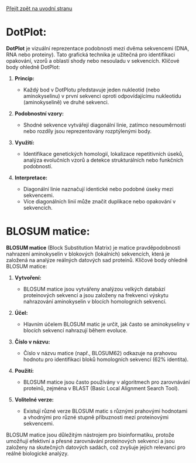 [Přejít zpět na uvodní stranu](../README.md)
# DotPlot:

**DotPlot** je vizuální reprezentace podobnosti mezi dvěma sekvencemi (DNA, RNA nebo proteiny). Tato grafická technika je užitečná pro identifikaci opakování, vzorů a oblastí shody nebo nesouladu v sekvencích. Klíčové body ohledně DotPlot:

1. **Princip:**
   - Každý bod v DotPlotu představuje jeden nukleotid (nebo aminokyselinu) v první sekvenci oproti odpovídajícímu nukleotidu (aminokyselině) ve druhé sekvenci.

2. **Podobnostní vzory:**
   - Shodné sekvence vytvářejí diagonální linie, zatímco nesouměrnosti nebo rozdíly jsou reprezentovány rozptýlenými body.

3. **Využití:**
   - Identifikace genetických homologií, lokalizace repetitivních úseků, analýza evolučních vzorů a detekce strukturálních nebo funkčních podobností.

4. **Interpretace:**
   - Diagonální linie naznačují identické nebo podobné úseky mezi sekvencemi.
   - Více diagonálních linií může značit duplikace nebo opakování v sekvencích.

# BLOSUM matice:

**BLOSUM matice** (Block Substitution Matrix) je matice pravděpodobnosti nahrazení aminokyselin v blokových (lokalních) sekvencích, která je založená na analýze reálných datových sad proteinů. Klíčové body ohledně BLOSUM matice:

1. **Vytvoření:**
   - BLOSUM matice jsou vytvářeny analýzou velkých databází proteinových sekvencí a jsou založeny na frekvenci výskytu nahrazování aminokyselin v blocích homologních sekvencí.

2. **Účel:**
   - Hlavním účelem BLOSUM matic je určit, jak často se aminokyseliny v blocích sekvencí nahrazují během evoluce.

3. **Číslo v názvu:**
   - Číslo v názvu matice (např., BLOSUM62) odkazuje na prahovou hodnotu pro identifikaci bloků homologních sekvencí (62% identita).

4. **Použití:**
   - BLOSUM matice jsou často používány v algoritmech pro zarovnávání proteinů, zejména v BLAST (Basic Local Alignment Search Tool).

5. **Volitelné verze:**
   - Existují různé verze BLOSUM matic s různými prahovými hodnotami a vhodnými pro různé stupně příbuznosti mezi proteinovými sekvencemi.

BLOSUM matice jsou důležitým nástrojem pro bioinformatiku, protože umožňují efektivní a přesné zarovnávání proteinových sekvencí a jsou založeny na skutečných datových sadách, což zvyšuje jejich relevanci pro reálné biologické analýzy.